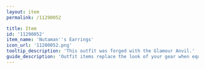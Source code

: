 ```yaml
---
layout: item
permalink: /11290052

title: Item
id: '11290052'
item_name: 'Nutaman''s Earrings'
icon_url: '11200052.png'
tooltip_description: 'This outfit was forged with the Glamour Anvil.'
guide_description: 'Outfit items replace the look of your gear when equipped.'
---
```

